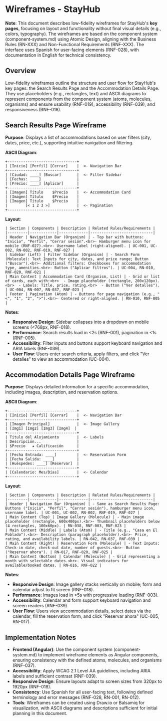 # Wireframes - StayHub

**Note**: This document describes low-fidelity wireframes for StayHub's **key pages**, focusing on layout and functionality without final visual details (e.g., colors, typography). The wireframes are based on the component system (component-system.md) using Atomic Design, aligning with the Business Rules (RN-XXX) and Non-Functional Requirements (RNF-XXX). The interface uses Spanish for user-facing elements (RNF-028), with documentation in English for technical consistency.

## Overview
Low-fidelity wireframes outline the structure and user flow for StayHub's key pages: the Search Results Page and the Accommodation Details Page. They use placeholders (e.g., rectangles, text) and ASCII diagrams to represent components from the component system (atoms, molecules, organisms) and ensure usability (RNF-019), accessibility (RNF-039), and responsiveness (RNF-018).

## Search Results Page Wireframe

**Purpose**: Displays a list of accommodations based on user filters (city, dates, price, etc.), supporting intuitive navigation and filtering.

**ASCII Diagram**:
```
+-------------------------------+
| [Inicio] [Perfil] [Cerrar]    |  <- Navigation Bar
+-------------------------------+
| [Ciudad: ____] [Buscar]       |  <- Filter Sidebar
| [Fechas: ____]                |
| [Precio: ____] [Aplicar]      |
+-------------------------------+
| [Imagen] Título    $Precio    |  <- Accommodation Card
| [Imagen] Título    $Precio    |
| [Imagen] Título    $Precio    |
|        [< 1 2 3 >]            |  <- Pagination
+-------------------------------+
```

**Layout**:
```
| Section | Components | Description | Related Rules/Requirements |
|---------|------------|-------------|----------------------------|
| Header | Navigation Bar (Organism) | - Top bar with buttons: "Inicio", "Perfil", "Cerrar sesión".<br>- Hamburger menu icon for mobile (RNF-027).<br>- Username label (right-aligned). | UC-001, UC-002, RN-002, RNF-019, RNF-027 |
| Sidebar (Left) | Filter Sidebar (Organism) | - Search Form (Molecule): Text Inputs for city, dates, and price range; Button ("Buscar").<br>- Additional filters: Checkboxes for accommodation type, amenities.<br>- Button ("Aplicar filtros"). | UC-004, RN-010, RNF-020, RNF-021 |
| Main Content | Accommodation Card (Organism, List) | - Grid or list of cards, each with:<br>  - Image placeholder (rectangle, 200x120px).<br>  - Labels: Title, price, rating.<br>  - Button ("Ver detalles"). | UC-004, RN-007, RN-037, RNF-023 |
| Footer | Pagination (Atom) | - Buttons for page navigation (e.g., "<", "1", "2", ">").<br>- Centered or right-aligned. | RN-010, RNF-005 |
```

**Notes**:
- **Responsive Design**: Sidebar collapses into a dropdown on mobile screens (<768px, RNF-018).
- **Performance**: Search results load in <2s (RNF-001), pagination in <1s (RNF-005).
- **Accessibility**: Filter inputs and buttons support keyboard navigation and ARIA labels (RNF-039).
- **User Flow**: Users enter search criteria, apply filters, and click "Ver detalles" to view an accommodation (UC-004).

## Accommodation Details Page Wireframe

**Purpose**: Displays detailed information for a specific accommodation, including images, description, and reservation options.

**ASCII Diagram**:
```
+-------------------------------+
| [Inicio] [Perfil] [Cerrar]    |  <- Navigation Bar
+-------------------------------+
| [Imagen Principal]            |  <- Image Gallery
| [Img1] [Img2] [Img3] [Img4]  |
+-------------------------------+
| Título del Alojamiento        |  <- Labels
| Descripción...                |
| $Precio   ★ Calificación      |
+-------------------------------+
| [Fecha Entrada: ____]         |  <- Reservation Form
| [Fecha Salida: ____]          |
| [Huéspedes: ____] [Reservar]  |
+-------------------------------+
| [Calendario: Mes/Días]        |  <- Calendar
+-------------------------------+
```

**Layout**:
```
| Section | Components | Description | Related Rules/Requirements |
|---------|------------|-------------|----------------------------|
| Header | Navigation Bar (Organism) | - Same as Search Results Page: Buttons ("Inicio", "Perfil", "Cerrar sesión"), hamburger menu icon, username label. | UC-001, UC-002, RN-002, RNF-019, RNF-027 |
| Main Content (Top) | Image Gallery (Molecule) | - Main image placeholder (rectangle, 600x400px).<br>- Thumbnail placeholders below (4 rectangles, 100x60px). | RN-038, RNF-003, RNF-023 |
| Main Content (Middle) | Labels (Atom) | - Title (e.g., "Casa en El Poblado").<br>- Description (paragraph placeholder).<br>- Price, rating, and availability labels. | RN-042, RN-037, RNF-039 |
| Main Content (Right) | Reservation Form (Molecule) | - Text Inputs: Check-in date, check-out date, number of guests.<br>- Button ("Reservar ahora"). | RN-017, RNF-020, RNF-025 |
| Main Content (Bottom) | Calendar (Molecule) | - Grid representing a month with selectable dates.<br>- Visual indicators for available/booked dates. | RN-016, RNF-022 |
```
**Notes**:
- **Responsive Design**: Image gallery stacks vertically on mobile; form and calendar adjust to fit screen (RNF-018).
- **Performance**: Images load in <5s with progressive loading (RNF-003).
- **Accessibility**: Calendar and form support keyboard navigation and screen readers (RNF-039).
- **User Flow**: Users view accommodation details, select dates via the calendar, fill the reservation form, and click "Reservar ahora" (UC-005, RN-017).

## Implementation Notes
- **Frontend (Angular)**: Use the component system (component-system.md) to implement wireframe elements as Angular components, ensuring consistency with the defined atoms, molecules, and organisms (RNF-037).
- **Accessibility**: Apply WCAG 2.1 Level AA guidelines, including ARIA labels and sufficient contrast (RNF-039).
- **Responsive Design**: Ensure layouts adapt to screen sizes from 320px to 1920px (RNF-018).
- **Consistency**: Use Spanish for all user-facing text, following defined terminology and error messages (RNF-028, RN-001, RN-012).
- **Tools**: Wireframes can be created using Draw.io or Balsamiq for visualization, with ASCII diagrams and descriptions sufficient for initial planning in this document.